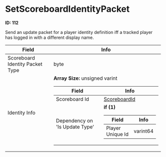 # SetScoreboardIdentityPacket

__ID: 112__

Send an update packet for a player identity definition iff a tracked player has logged in with a different display name.

<table><thead><tr><th>Field</th><th>Info</th></tr></thead><tbody>
<tr><td>Scoreboard Identity Packet Type</td><td>byte</td></tr>
<tr><td>Identity Info</td><td><b>Array Size:</b> unsigned varint
  <table><thead><tr><th>Field</th><th>Info</th></tr></thead><tbody>
  <tr><td>Scoreboard Id</td><td><a href="../types/ScoreboardId.md">ScoreboardId</a></td></tr>
  <tr><td>Dependency on 'Is Update Type'</td><td><b>if (1)</b><br>
    <table><thead><tr><th>Field</th><th>Info</th></tr></thead><tbody>
    <tr><td>Player Unique Id</td><td>varint64</td></tr>
    </tbody></table></td></tr>
  </tbody></table></td></tr>
</tbody></table>